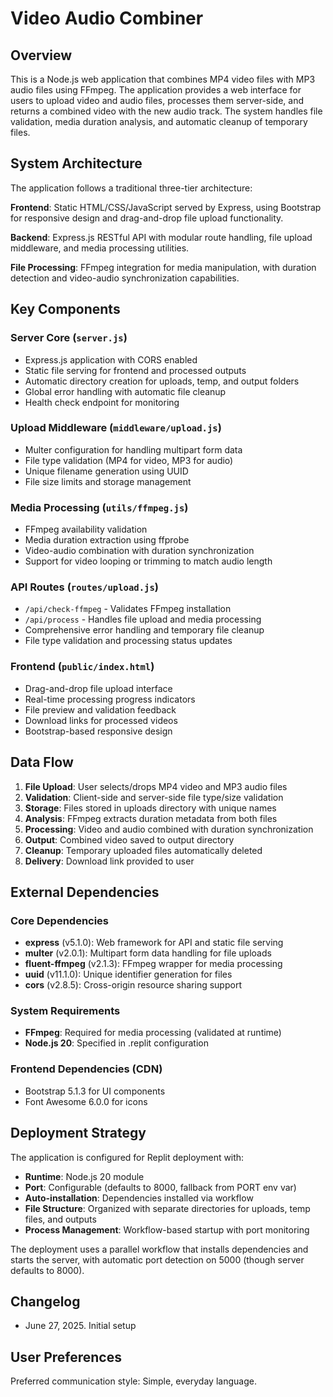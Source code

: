 # Video Audio Combiner

## Overview

This is a Node.js web application that combines MP4 video files with MP3 audio files using FFmpeg. The application provides a web interface for users to upload video and audio files, processes them server-side, and returns a combined video with the new audio track. The system handles file validation, media duration analysis, and automatic cleanup of temporary files.

## System Architecture

The application follows a traditional three-tier architecture:

**Frontend**: Static HTML/CSS/JavaScript served by Express, using Bootstrap for responsive design and drag-and-drop file upload functionality.

**Backend**: Express.js RESTful API with modular route handling, file upload middleware, and media processing utilities.

**File Processing**: FFmpeg integration for media manipulation, with duration detection and video-audio synchronization capabilities.

## Key Components

### Server Core (`server.js`)
- Express.js application with CORS enabled
- Static file serving for frontend and processed outputs
- Automatic directory creation for uploads, temp, and output folders
- Global error handling with automatic file cleanup
- Health check endpoint for monitoring

### Upload Middleware (`middleware/upload.js`)
- Multer configuration for handling multipart form data
- File type validation (MP4 for video, MP3 for audio)
- Unique filename generation using UUID
- File size limits and storage management

### Media Processing (`utils/ffmpeg.js`)
- FFmpeg availability validation
- Media duration extraction using ffprobe
- Video-audio combination with duration synchronization
- Support for video looping or trimming to match audio length

### API Routes (`routes/upload.js`)
- `/api/check-ffmpeg` - Validates FFmpeg installation
- `/api/process` - Handles file upload and media processing
- Comprehensive error handling and temporary file cleanup
- File type validation and processing status updates

### Frontend (`public/index.html`)
- Drag-and-drop file upload interface
- Real-time processing progress indicators
- File preview and validation feedback
- Download links for processed videos
- Bootstrap-based responsive design

## Data Flow

1. **File Upload**: User selects/drops MP4 video and MP3 audio files
2. **Validation**: Client-side and server-side file type/size validation
3. **Storage**: Files stored in uploads directory with unique names
4. **Analysis**: FFmpeg extracts duration metadata from both files
5. **Processing**: Video and audio combined with duration synchronization
6. **Output**: Combined video saved to output directory
7. **Cleanup**: Temporary uploaded files automatically deleted
8. **Delivery**: Download link provided to user

## External Dependencies

### Core Dependencies
- **express** (v5.1.0): Web framework for API and static file serving
- **multer** (v2.0.1): Multipart form data handling for file uploads
- **fluent-ffmpeg** (v2.1.3): FFmpeg wrapper for media processing
- **uuid** (v11.1.0): Unique identifier generation for files
- **cors** (v2.8.5): Cross-origin resource sharing support

### System Requirements
- **FFmpeg**: Required for media processing (validated at runtime)
- **Node.js 20**: Specified in .replit configuration

### Frontend Dependencies (CDN)
- Bootstrap 5.1.3 for UI components
- Font Awesome 6.0.0 for icons

## Deployment Strategy

The application is configured for Replit deployment with:

- **Runtime**: Node.js 20 module
- **Port**: Configurable (defaults to 8000, fallback from PORT env var)
- **Auto-installation**: Dependencies installed via workflow
- **File Structure**: Organized with separate directories for uploads, temp files, and outputs
- **Process Management**: Workflow-based startup with port monitoring

The deployment uses a parallel workflow that installs dependencies and starts the server, with automatic port detection on 5000 (though server defaults to 8000).

## Changelog

- June 27, 2025. Initial setup

## User Preferences

Preferred communication style: Simple, everyday language.